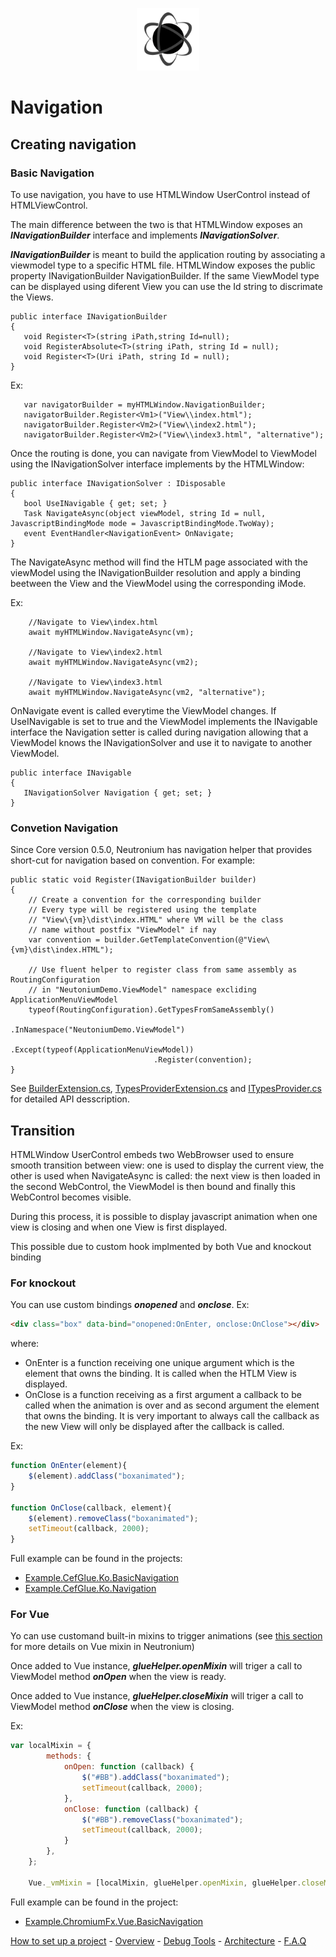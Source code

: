 <p align="center"><img <p align="center"><img width="100"src="../../Deploy/logo.png"></p>

# Navigation

## Creating navigation

### Basic Navigation

To use navigation, you have to use HTMLWindow UserControl  instead of HTMLViewControl.

The main difference between the two is that HTMLWindow exposes an **_INavigationBuilder_** interface and implements **_INavigationSolver_**.

**_INavigationBuilder_** is meant to build the application routing by associating a viewmodel type to a specific HTML file. HTMLWindow exposes the public property INavigationBuilder NavigationBuilder. If the same ViewModel type can be displayed using diferent View you can use the Id string to discrimate the Views.

```CSharp
public interface INavigationBuilder
{
   void Register<T>(string iPath,string Id=null); 
   void RegisterAbsolute<T>(string iPath, string Id = null); 
   void Register<T>(Uri iPath, string Id = null); 
}
```

Ex:
```CSharp
   var navigatorBuilder = myHTMLWindow.NavigationBuilder;
   navigatorBuilder.Register<Vm1>("View\\index.html");
   navigatorBuilder.Register<Vm2>("View\\index2.html");
   navigatorBuilder.Register<Vm2>("View\\index3.html", "alternative");
```
 
Once the routing is done, you can navigate from ViewModel to ViewModel using the INavigationSolver interface implements by the HTMLWindow:

```CSharp
public interface INavigationSolver : IDisposable
{
   bool UseINavigable { get; set; }
   Task NavigateAsync(object viewModel, string Id = null, JavascriptBindingMode mode = JavascriptBindingMode.TwoWay);
   event EventHandler<NavigationEvent> OnNavigate;
}
```

The NavigateAsync method will find the HTLM page associated with the viewModel using the INavigationBuilder resolution and apply a binding beetween the View and the ViewModel using the corresponding iMode. 


Ex:
```CSharp
    //Navigate to View\index.html
    await myHTMLWindow.NavigateAsync(vm);

    //Navigate to View\index2.html
    await myHTMLWindow.NavigateAsync(vm2);

    //Navigate to View\index3.html
    await myHTMLWindow.NavigateAsync(vm2, "alternative");
```

OnNavigate event is called everytime the ViewModel changes.
If UseINavigable is set to true and the ViewModel implements the INavigable interface the Navigation setter is called during navigation allowing that a ViewModel knows the INavigationSolver and use it to navigate to another ViewModel.
```CSharp
public interface INavigable
{
   INavigationSolver Navigation { get; set; }
} 
```

### Convetion Navigation

Since Core version 0.5.0, Neutronium has navigation helper that provides short-cut for navigation based on convention. For example:

```CSharp
public static void Register(INavigationBuilder builder)
{
    // Create a convention for the corresponding builder
    // Every type will be registered using the template
    // "View\{vm}\dist\index.HTML" where VM will be the class
    // name without postfix "ViewModel" if nay
    var convention = builder.GetTemplateConvention(@"View\{vm}\dist\index.HTML");

    // Use fluent helper to register class from same assembly as RoutingConfiguration
    // in "NeutoniumDemo.ViewModel" namespace excliding ApplicationMenuViewModel
    typeof(RoutingConfiguration).GetTypesFromSameAssembly()
                                .InNamespace("NeutoniumDemo.ViewModel")
                                .Except(typeof(ApplicationMenuViewModel))
                                .Register(convention);
}
```

See [BuilderExtension.cs](../../Neutronium.Core/Navigation/Routing/BuilderExtension.cs),  [TypesProviderExtension.cs](../../Neutronium.Core/Navigation/Routing/TypesProviderExtension.cs) and [ITypesProvider.cs](../../Neutronium.Core/Navigation/Routing/ITypesProvider.cs) for detailed API desscription.

## Transition

HTMLWindow UserControl embeds two WebBrowser used to ensure smooth transition between view: one is used to display the current view, the other is used when NavigateAsync is called: the next view is then loaded in the second WebControl, the ViewModel is then bound and finally this WebControl becomes visible.

During this process, it is possible to display javascript animation when one view is closing and when one View is first displayed.

This possible due to custom hook implmented by both Vue and knockout binding

### For knockout
You can use custom bindings **_onopened_** and **_onclose_**. Ex:
```HTML
<div class="box" data-bind="onopened:OnEnter, onclose:OnClose"></div>
```
where: 
* OnEnter is a function receiving one unique argument which is the element that owns the binding. It is called when the HTLM View is displayed.
* OnClose is a function receiving as a first argument a callback to be called when the animation is over and as second argument the element that owns the binding. It is very important to always call the callback as the new View will only be displayed after the callback is called.

Ex:
```javascript
function OnEnter(element){
    $(element).addClass("boxanimated");
}
      
function OnClose(callback, element){
    $(element).removeClass("boxanimated");
    setTimeout(callback, 2000);
}
```

Full example can be found in the projects: 
* [Example.CefGlue.Ko.BasicNavigation](https://github.com/David-Desmaisons/Neutronium/tree/master/Examples/Example.CefGlue.Ko.BasicNavigation)
* [Example.CefGlue.Ko.Navigation](https://github.com/David-Desmaisons/Neutronium/tree/master/Examples/Example.CefGlue.Ko.Navigation)


### For Vue

Yo can use customand built-in mixins to trigger animations (see [this section](https://github.com/David-Desmaisons/Neutronium/wiki/Vue-Binding#using-built-in-mixin) for more details on Vue mixin in Neutronium)

Once added to Vue instance, **_glueHelper.openMixin_** will triger a call to ViewModel method **_onOpen_** when the view is ready. 

Once added to Vue instance, **_glueHelper.closeMixin_** will triger a call to ViewModel method **_onClose_** when the view is closing. 

Ex:
```javascript
var localMixin = {
        methods: {
            onOpen: function (callback) {
                $("#BB").addClass("boxanimated");
                setTimeout(callback, 2000);
            },
            onClose: function (callback) {
                $("#BB").removeClass("boxanimated");
                setTimeout(callback, 2000);
            }
        },
    };

    Vue._vmMixin = [localMixin, glueHelper.openMixin, glueHelper.closeMixin];
```

Full example can be found in the project: 
* [Example.ChromiumFx.Vue.BasicNavigation](https://github.com/David-Desmaisons/Neutronium/tree/master/Examples/Example.ChromiumFx.Vue.Navigation)


[How to set up a project](./SetUp.md) - [Overview](./Overview.md) - [Debug Tools](./Tools.md) - [Architecture](./Architecture.md) - [F.A.Q](./FAQ.md)

 